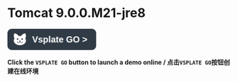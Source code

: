 # Tomcat 9.0.0.M21-jre8

<a href="https://www.vsplate.com/?docker-compose=https://github.com/vsplate/dcenvs/tomcat/9.0.0.M21-jre8"><img alt="VSPLATE GO" src="https://raw.githubusercontent.com/vsplate/images/master/vsgo_btn.png" width="200px"></a>

**Click the `VSPLATE GO` button to launch a demo online / 点击`VSPLATE GO`按钮创建在线环境**
